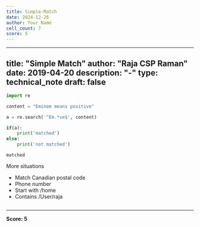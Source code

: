 ```yaml
---
title: Simple-Match
date: 2024-12-26
author: Your Name
cell_count: 7
score: 5
---
```


---
title: "Simple Match"
author: "Raja CSP Raman"
date: 2019-04-20
description: "-"
type: technical_note
draft: false
---

```python
import re
```


```python
content = "Eminem means positive"
```


```python
a = re.search('^Em.*ve$', content)
```


```python
if(a):
    print('matched')
else:
    print('not matched')
```

    matched


More situations


- Match Canadian postal code
- Phone number
- Start with /home
- Contains /User/raja


```python

```


---
**Score: 5**